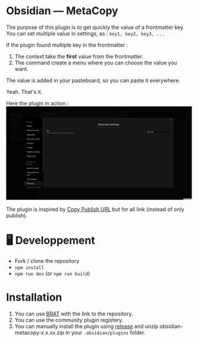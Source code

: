 # Obsidian — MetaCopy

The purpose of this plugin is to get quickly the value of a frontmatter key. You can set multiple value in settings, as : `key1, key2, key3, ...`

If the plugin found multiple key in the frontmatter : 
1. The context take the **first** value from the frontmatter. 
2. The command create a menu where you can choose the value you want. 

The value is added in your pasteboard, so you can paste it everywhere. 

Yeah. That's it.

Here the plugin in action : 
![presentation.gif](presentation.gif)

The plugin is inspired by [Copy Publish URL](https://github.com/kometenstaub/copy-publish-url) but for all link (instead of only publish).

# 🖥️ Developpement
- Fork / clone the repository
- `npm install`
- `npm run dev` (or `npm run build`)

# Installation
1. You can use [BRAT](https://github.com/TfTHacker/obsidian42-brat) with the link to the repository.
2. You can use the community plugin registery. 
3. You can manually install the plugin using [release](https://github.com/Mara-Li/obsidian-metacopy/releases) and unzip obsidian-metacopy-x.x.xx.zip in your `.obsidian/plugins` folder.


